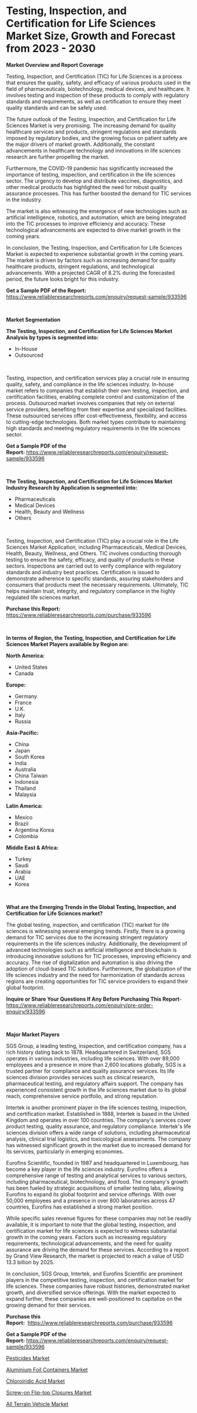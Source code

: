 <p><h1>Testing, Inspection, and Certification for Life Sciences Market Size, Growth and Forecast from 2023 - 2030</h1></p><p><strong>Market Overview and Report Coverage</strong></p>
<p><p>Testing, Inspection, and Certification (TIC) for Life Sciences is a process that ensures the quality, safety, and efficacy of various products used in the field of pharmaceuticals, biotechnology, medical devices, and healthcare. It involves testing and inspection of these products to comply with regulatory standards and requirements, as well as certification to ensure they meet quality standards and can be safely used.</p><p>The future outlook of the Testing, Inspection, and Certification for Life Sciences Market is very promising. The increasing demand for quality healthcare services and products, stringent regulations and standards imposed by regulatory bodies, and the growing focus on patient safety are the major drivers of market growth. Additionally, the constant advancements in healthcare technology and innovations in life sciences research are further propelling the market.</p><p>Furthermore, the COVID-19 pandemic has significantly increased the importance of testing, inspection, and certification in the life sciences sector. The urgency to develop and distribute vaccines, diagnostics, and other medical products has highlighted the need for robust quality assurance processes. This has further boosted the demand for TIC services in the industry.</p><p>The market is also witnessing the emergence of new technologies such as artificial intelligence, robotics, and automation, which are being integrated into the TIC processes to improve efficiency and accuracy. These technological advancements are expected to drive market growth in the coming years.</p><p>In conclusion, the Testing, Inspection, and Certification for Life Sciences Market is expected to experience substantial growth in the coming years. The market is driven by factors such as increasing demand for quality healthcare products, stringent regulations, and technological advancements. With a projected CAGR of 8.2% during the forecasted period, the future looks bright for this industry.</p></p>
<p><strong>Get a Sample PDF of the Report:</strong> <a href="https://www.reliableresearchreports.com/enquiry/request-sample/933596">https://www.reliableresearchreports.com/enquiry/request-sample/933596</a></p>
<p>&nbsp;</p>
<p><strong>Market Segmentation</strong></p>
<p><strong>The Testing, Inspection, and Certification for Life Sciences Market Analysis by types is segmented into:</strong></p>
<p><ul><li>In-House</li><li>Outsourced</li></ul></p>
<p>&nbsp;</p>
<p><p>Testing, inspection, and certification services play a crucial role in ensuring quality, safety, and compliance in the life sciences industry. In-house market refers to companies that establish their own testing, inspection, and certification facilities, enabling complete control and customization of the process. Outsourced market involves companies that rely on external service providers, benefiting from their expertise and specialized facilities. These outsourced services offer cost-effectiveness, flexibility, and access to cutting-edge technologies. Both market types contribute to maintaining high standards and meeting regulatory requirements in the life sciences sector.</p></p>
<p><strong>Get a Sample PDF of the Report:</strong>&nbsp;<a href="https://www.reliableresearchreports.com/enquiry/request-sample/933596">https://www.reliableresearchreports.com/enquiry/request-sample/933596</a></p>
<p>&nbsp;</p>
<p><strong>The Testing, Inspection, and Certification for Life Sciences Market Industry Research by Application is segmented into:</strong></p>
<p><ul><li>Pharmaceuticals</li><li>Medical Devices</li><li>Health, Beauty and Wellness</li><li>Others</li></ul></p>
<p>&nbsp;</p>
<p><p>Testing, Inspection, and Certification (TIC) play a crucial role in the Life Sciences Market Application, including Pharmaceuticals, Medical Devices, Health, Beauty, Wellness, and Others. TIC involves conducting thorough testing to ensure the safety, efficacy, and quality of products in these sectors. Inspections are carried out to verify compliance with regulatory standards and industry best practices. Certification is issued to demonstrate adherence to specific standards, assuring stakeholders and consumers that products meet the necessary requirements. Ultimately, TIC helps maintain trust, integrity, and regulatory compliance in the highly regulated life sciences market.</p></p>
<p><strong>Purchase this Report:</strong>&nbsp; <a href="https://www.reliableresearchreports.com/purchase/933596">https://www.reliableresearchreports.com/purchase/933596</a></p>
<p>&nbsp;</p>
<p><strong>In terms of Region, the Testing, Inspection, and Certification for Life Sciences Market Players available by Region are:</strong></p>
<p>
    <p> <strong> North America: </strong>
        <ul>
            <li>United States</li>
            <li>Canada</li>
        </ul>
        </p> 
    <p> <strong> Europe: </strong>
        <ul>
            <li>Germany</li>
            <li>France</li>
            <li>U.K.</li>
            <li>Italy</li>
            <li>Russia</li>
        </ul>
        </p> 
    <p> <strong> Asia-Pacific: </strong>
        <ul>
            <li>China</li>
            <li>Japan</li>
            <li>South Korea</li>
            <li>India</li>
            <li>Australia</li>
            <li>China Taiwan</li>
            <li>Indonesia</li>
            <li>Thailand</li>
            <li>Malaysia</li>
        </ul>
        </p> 
    <p> <strong> Latin America: </strong>
        <ul>
            <li>Mexico</li>
            <li>Brazil</li>
            <li>Argentina Korea</li>
            <li>Colombia</li>
        </ul>
        </p> 
    <p> <strong> Middle East & Africa: </strong>
        <ul>
            <li>Turkey</li>
            <li>Saudi</li>
            <li>Arabia</li>
            <li>UAE</li>
            <li>Korea</li>
        </ul>
    </p>
    </p>
<p>&nbsp;</p>
<p><strong>What are the Emerging Trends in the Global Testing, Inspection, and Certification for Life Sciences market?</strong></p>
<p><p>The global testing, inspection, and certification (TIC) market for life sciences is witnessing several emerging trends. Firstly, there is a growing demand for TIC services due to the increasing stringent regulatory requirements in the life sciences industry. Additionally, the development of advanced technologies such as artificial intelligence and blockchain is introducing innovative solutions for TIC processes, improving efficiency and accuracy. The rise of digitalization and automation is also driving the adoption of cloud-based TIC solutions. Furthermore, the globalization of the life sciences industry and the need for harmonization of standards across regions are creating opportunities for TIC service providers to expand their global footprint.</p></p>
<p><strong>Inquire or Share Your Questions If Any Before Purchasing This Report</strong>- <a href="https://www.reliableresearchreports.com/enquiry/pre-order-enquiry/933596">https://www.reliableresearchreports.com/enquiry/pre-order-enquiry/933596</a></p>
<p>&nbsp;</p>
<p><strong>Major Market Players</strong></p>
<p><p>SGS Group, a leading testing, inspection, and certification company, has a rich history dating back to 1878. Headquartered in Switzerland, SGS operates in various industries, including life sciences. With over 89,000 employees and a presence in more than 2,600 locations globally, SGS is a trusted partner for compliance and quality assurance services. Its life sciences division provides services such as clinical research, pharmaceutical testing, and regulatory affairs support. The company has experienced consistent growth in the life sciences market due to its global reach, comprehensive service portfolio, and strong reputation.</p><p>Intertek is another prominent player in the life sciences testing, inspection, and certification market. Established in 1888, Intertek is based in the United Kingdom and operates in over 100 countries. The company's services cover product testing, quality assurance, and regulatory compliance. Intertek's life sciences division offers a wide range of solutions, including pharmaceutical analysis, clinical trial logistics, and toxicological assessments. The company has witnessed significant growth in the market due to increased demand for its services, particularly in emerging economies.</p><p>Eurofins Scientific, founded in 1987 and headquartered in Luxembourg, has become a key player in the life sciences industry. Eurofins offers a comprehensive range of testing and analytical services to various sectors, including pharmaceutical, biotechnology, and food. The company's growth has been fueled by strategic acquisitions of smaller testing labs, allowing Eurofins to expand its global footprint and service offerings. With over 50,000 employees and a presence in over 800 laboratories across 47 countries, Eurofins has established a strong market position.</p><p>While specific sales revenue figures for these companies may not be readily available, it is important to note that the global testing, inspection, and certification market for life sciences is expected to witness substantial growth in the coming years. Factors such as increasing regulatory requirements, technological advancements, and the need for quality assurance are driving the demand for these services. According to a report by Grand View Research, the market is projected to reach a value of USD 13.3 billion by 2025.</p><p>In conclusion, SGS Group, Intertek, and Eurofins Scientific are prominent players in the competitive testing, inspection, and certification market for life sciences. These companies have robust histories, demonstrated market growth, and diversified service offerings. With the market expected to expand further, these companies are well-positioned to capitalize on the growing demand for their services.</p></p>
<p><strong>Purchase this Report:</strong>&nbsp;&nbsp;<a href="https://www.reliableresearchreports.com/purchase/933596">https://www.reliableresearchreports.com/purchase/933596</a></p>
<p></p>
<p><strong>Get a Sample PDF of the Report:</strong>&nbsp;<a href="https://www.reliableresearchreports.com/enquiry/request-sample/933596">https://www.reliableresearchreports.com/enquiry/request-sample/933596</a></p>
<p><p><a href="https://www.linkedin.com/pulse/pesticides-market-share-amp-new-trends-analysis-report-gedae/">Pesticides Market</a></p><p><a href="https://www.reportprime.com/aluminium-foil-containers-r11419">Aluminium Foil Containers Market</a></p><p><a href="https://medium.com/@kevinbarnes75/chloroiridic-acid-market-size-growth-forecast-2023-2030-e1a7fb4da8dc">Chloroiridic Acid Market</a></p><p><a href="https://issuu.com/reportprime-2/docs/screw-on-flip-top-closures-market-size-2030.pptx?fr=xKAE9_zU1NQ">Screw-on Flip-top Closures Market</a></p><p><a href="https://www.reportprime.com/all-terrain-vehicle-r2868">All Terrain Vehicle Market</a></p></p>